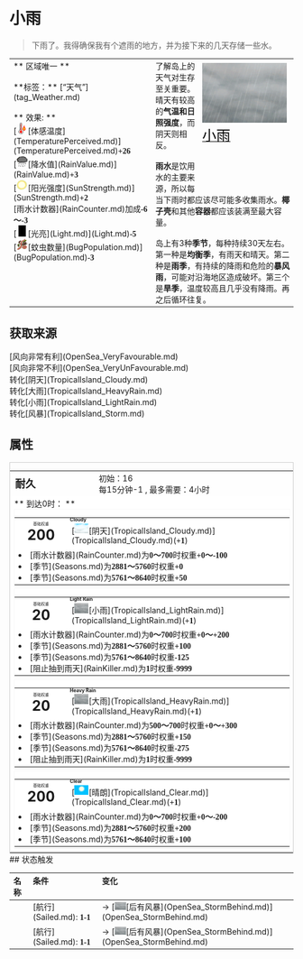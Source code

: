 # 小雨  
> 下雨了。我得确保我有个遮雨的地方，并为接下来的几天存储一些水。  
  
<table class="table table-bordered" data-toggle="table"  data-show-header="false"><thead style="display:none"><tr ><th  style="width:50%;text-align:left;vertical-align:top;"  >title</th><th  style="width:50%;text-align:left;vertical-align:top;"  ></th></tr></thead><tr ><td  style="width:50%;text-align:left;vertical-align:top;"  >** 区域唯一 **<br><br>**标签：**	[“天气”](tag_Weather.md)<br><br>** 效果: **<br>[<div style="width:20px;display:inline-block;text-align:center"><img decoding="async" src="../wiki/Sprite/Hot.png" href="a.md" style="max-width:20px;max-height:20px;"></div>[体感温度](TemperaturePerceived.md)](TemperaturePerceived.md)<span style="font-family:ui-monospace"><b>+26</b></span><br>[<div style="width:20px;display:inline-block;text-align:center"><img decoding="async" src="../wiki/Sprite/RainLight.png" href="a.md" style="max-width:20px;max-height:20px;"></div>[降水值](RainValue.md)](RainValue.md)<span style="font-family:ui-monospace"><b>+3</b></span><br>[<div style="width:20px;display:inline-block;text-align:center"><img decoding="async" src="../wiki/Sprite/SunIcon.png" href="a.md" style="max-width:20px;max-height:20px;"></div>[阳光强度](SunStrength.md)](SunStrength.md)<span style="font-family:ui-monospace"><b>+2</b></span><br>[雨水计数器](RainCounter.md)加成<span style="font-family:ui-monospace"><b>-6～-3</b></span><br>[<div style="width:20px;display:inline-block;text-align:center"><img decoding="async" src="../wiki/Sprite/Darkness.png" href="a.md" style="max-width:20px;max-height:20px;"></div>[光亮](Light.md)](Light.md)<span style="font-family:ui-monospace"><b>-5</b></span><br>[<div style="width:20px;display:inline-block;text-align:center"><img decoding="async" src="../wiki/Sprite/Bugs.png" href="a.md" style="max-width:20px;max-height:20px;"></div>[蚊虫数量](BugPopulation.md)](BugPopulation.md)<span style="font-family:ui-monospace"><b>-3</b></span></td><td  style="width:50%;text-align:left;vertical-align:top;"  ><div style="float:right; margin:5px"><div class="gamecard" style="width:150px; height:225px;"><a href="TropicalIsland_LightRain.md" style="color:black"><img decoding="async" src="../wiki/Sprite/WeatherHeavyRain_0.png" class="cardimage" style="max-width:150px;max-height:225px;"><span style="font-size: 25px;">小雨</span></a></div></div>了解岛上的天气对生存至关重要。<br>晴天有较高的<b>气温和日照强度</b>，而阴天则相反。<br><br><b>雨水</b>是饮用水的主要来源，所以每当下雨时都应该尽可能多收集雨水。<b>椰子壳</b>和其他<b>容器</b>都应该装满至最大容量。<br><br>岛上有3种<b>季节</b>，每种持续30天左右。第一种是<b>均衡季</b>，有雨天和晴天。第二种是<b>雨季</b>，有持续的降雨和危险的<b>暴风雨</b>，可能对沿海地区造成破坏。第三个是<b>旱季</b>，温度较高且几乎没有降雨。再之后循环往复。</td></tr></tbody></table>  
  
## 获取来源  
<div style="display:inline-block"><div class="gamedatalist" style="text-align:left;min-width:200px;min-height:0px;"><div style="display:inline-block"><div style="display:inline-block;vertical-align:middle;"></div><div style="display:inline-block;vertical-align:middle;">[风向非常有利](OpenSea_VeryFavourable.md)</div></div></div><div class="gamedatalist" style="text-align:left;min-width:200px;min-height:0px;"><div style="display:inline-block"><div style="display:inline-block;vertical-align:middle;"></div><div style="display:inline-block;vertical-align:middle;">[风向非常不利](OpenSea_VeryUnFavourable.md)</div></div></div><div class="gamedatalist" style="text-align:left;min-width:200px;min-height:0px;"><div style="display:inline-block"><div style="display:inline-block;vertical-align:middle;">转化</div><div style="display:inline-block;vertical-align:middle;">[阴天](TropicalIsland_Cloudy.md)</div></div></div><div class="gamedatalist" style="text-align:left;min-width:200px;min-height:0px;"><div style="display:inline-block"><div style="display:inline-block;vertical-align:middle;">转化</div><div style="display:inline-block;vertical-align:middle;">[大雨](TropicalIsland_HeavyRain.md)</div></div></div><div class="gamedatalist" style="text-align:left;min-width:200px;min-height:0px;"><div style="display:inline-block"><div style="display:inline-block;vertical-align:middle;">转化</div><div style="display:inline-block;vertical-align:middle;">[小雨](TropicalIsland_LightRain.md)</div></div></div><div class="gamedatalist" style="text-align:left;min-width:200px;min-height:0px;"><div style="display:inline-block"><div style="display:inline-block;vertical-align:middle;">转化</div><div style="display:inline-block;vertical-align:middle;">[风暴](TropicalIsland_Storm.md)</div></div></div></div>  
  
## 属性   
<div  style="border:1px solid #CCC;"><table style="margin-bottom:0px;"><tr><td style="width:30%;text-align:left; background-color:#FEFEFE;font-size:1.3em;font-weight:bold;">耐久</td><td style="font-size:1em;background-color:#FEFEFE">初始：16<br>每15分钟-1 , 最多需要：<font data-toggle="tooltip" data-placement="top" title="16TP">4小时</font></td></tr><tr style="background-color:#FFFFFF"><td colspan=2>** 到达0时： **<br><div style="columns:auto;position:relative;"><div style="display:inline-block;width:100%;break-inside: avoid;border:1px solid #F8F8F8"><table style="margin-bottom:3px;"><tr><td rowspan=2 style="text-align:center" width="80px"><div style="font-size:0.5em">基础权重</div><div style="font-size:1.8em;font-weight:bold">200</div></td><td style="font-size:0.6em;line-height:0.6em;font-weight:bold">Cloudy</td></tr><tr><td>[<div style="width:25px;display:inline-block;text-align:center"><img decoding="async" src="../wiki/Sprite/WeatherCloudy_0.png" href="a.md" style="max-width:25px;max-height:25px;"></div>[阴天](TropicalIsland_Cloudy.md)](TropicalIsland_Cloudy.md)(<span style="font-family:ui-monospace"><b>+1</b></span>)</td></tr><tr><td colspan=2><li>[雨水计数器](RainCounter.md)为<span style="font-family:ui-monospace"><b>0～700</b></span>时权重<span style="font-family:ui-monospace"><b>+0～-100</b></span></li><li>[季节](Seasons.md)为<span style="font-family:ui-monospace"><b>2881～5760</b></span>时权重<span style="font-family:ui-monospace"><b>+0</b></span></li><li>[季节](Seasons.md)为<span style="font-family:ui-monospace"><b>5761～8640</b></span>时权重<span style="font-family:ui-monospace"><b>+50</b></span></li></td></tr></table></div><div style="display:inline-block;width:100%;break-inside: avoid;border:1px solid #F8F8F8"><table style="margin-bottom:3px;"><tr><td rowspan=2 style="text-align:center" width="80px"><div style="font-size:0.5em">基础权重</div><div style="font-size:1.8em;font-weight:bold">20</div></td><td style="font-size:0.6em;line-height:0.6em;font-weight:bold">Light Rain</td></tr><tr><td>[<div style="width:25px;display:inline-block;text-align:center"><img decoding="async" src="../wiki/Sprite/WeatherHeavyRain_0.png" href="a.md" style="max-width:25px;max-height:25px;"></div>[小雨](TropicalIsland_LightRain.md)](TropicalIsland_LightRain.md)(<span style="font-family:ui-monospace"><b>+1</b></span>)</td></tr><tr><td colspan=2><li>[雨水计数器](RainCounter.md)为<span style="font-family:ui-monospace"><b>0～700</b></span>时权重<span style="font-family:ui-monospace"><b>+0～+200</b></span></li><li>[季节](Seasons.md)为<span style="font-family:ui-monospace"><b>2881～5760</b></span>时权重<span style="font-family:ui-monospace"><b>+100</b></span></li><li>[季节](Seasons.md)为<span style="font-family:ui-monospace"><b>5761～8640</b></span>时权重<span style="font-family:ui-monospace"><b>-125</b></span></li><li>[阻止抽到雨天](RainKiller.md)为<span style="font-family:ui-monospace"><b>1</b></span>时权重<span style="font-family:ui-monospace"><b>-9999</b></span></li></td></tr></table></div><div style="display:inline-block;width:100%;break-inside: avoid;border:1px solid #F8F8F8"><table style="margin-bottom:3px;"><tr><td rowspan=2 style="text-align:center" width="80px"><div style="font-size:0.5em">基础权重</div><div style="font-size:1.8em;font-weight:bold">20</div></td><td style="font-size:0.6em;line-height:0.6em;font-weight:bold">Heavy Rain</td></tr><tr><td>[<div style="width:25px;display:inline-block;text-align:center"><img decoding="async" src="../wiki/Sprite/WeatherHeavyRain_0.png" href="a.md" style="max-width:25px;max-height:25px;"></div>[大雨](TropicalIsland_HeavyRain.md)](TropicalIsland_HeavyRain.md)(<span style="font-family:ui-monospace"><b>+1</b></span>)</td></tr><tr><td colspan=2><li>[雨水计数器](RainCounter.md)为<span style="font-family:ui-monospace"><b>500～700</b></span>时权重<span style="font-family:ui-monospace"><b>+0～+300</b></span></li><li>[季节](Seasons.md)为<span style="font-family:ui-monospace"><b>2881～5760</b></span>时权重<span style="font-family:ui-monospace"><b>+150</b></span></li><li>[季节](Seasons.md)为<span style="font-family:ui-monospace"><b>5761～8640</b></span>时权重<span style="font-family:ui-monospace"><b>-275</b></span></li><li>[阻止抽到雨天](RainKiller.md)为<span style="font-family:ui-monospace"><b>1</b></span>时权重<span style="font-family:ui-monospace"><b>-9999</b></span></li></td></tr></table></div><div style="display:inline-block;width:100%;break-inside: avoid;border:1px solid #F8F8F8"><table style="margin-bottom:3px;"><tr><td rowspan=2 style="text-align:center" width="80px"><div style="font-size:0.5em">基础权重</div><div style="font-size:1.8em;font-weight:bold">200</div></td><td style="font-size:0.6em;line-height:0.6em;font-weight:bold">Clear</td></tr><tr><td>[<div style="width:25px;display:inline-block;text-align:center"><img decoding="async" src="../wiki/Sprite/WeatherClear_0.png" href="a.md" style="max-width:25px;max-height:25px;"></div>[晴朗](TropicalIsland_Clear.md)](TropicalIsland_Clear.md)(<span style="font-family:ui-monospace"><b>+1</b></span>)</td></tr><tr><td colspan=2><li>[雨水计数器](RainCounter.md)为<span style="font-family:ui-monospace"><b>0～700</b></span>时权重<span style="font-family:ui-monospace"><b>+0～-200</b></span></li><li>[季节](Seasons.md)为<span style="font-family:ui-monospace"><b>2881～5760</b></span>时权重<span style="font-family:ui-monospace"><b>+200</b></span></li><li>[季节](Seasons.md)为<span style="font-family:ui-monospace"><b>5761～8640</b></span>时权重<span style="font-family:ui-monospace"><b>+100</b></span></li></td></tr></table></div></div></td></tr></table></div>  
## 状态触发  
<table class="table table-bordered" data-toggle="table"  ><thead style=""><tr ><th  style="text-align:left;vertical-align:top;"  data-sortable="true"  >名称</th><th  style="text-align:left;vertical-align:top;"  >条件</th><th  style="text-align:left;vertical-align:top;"  >变化</th></tr></thead><tr ><td  style="text-align:left;vertical-align:top;"  ></td><td  style="text-align:left;vertical-align:top;"  >[航行](Sailed.md): <span style="font-family:ui-monospace"><b>1-1</b></span></td><td  style="text-align:left;vertical-align:top;"  >→ [<div style="width:20px;display:inline-block;text-align:center"><img decoding="async" src="../wiki/Sprite/WeatherHeavyRain_0.png" href="a.md" style="max-width:20px;max-height:20px;"></div>[后有风暴](OpenSea_StormBehind.md)](OpenSea_StormBehind.md)</td></tr><tr ><td  style="text-align:left;vertical-align:top;"  ></td><td  style="text-align:left;vertical-align:top;"  >[航行](Sailed.md): <span style="font-family:ui-monospace"><b>1-1</b></span></td><td  style="text-align:left;vertical-align:top;"  >→ [<div style="width:20px;display:inline-block;text-align:center"><img decoding="async" src="../wiki/Sprite/WeatherHeavyRain_0.png" href="a.md" style="max-width:20px;max-height:20px;"></div>[后有风暴](OpenSea_StormBehind.md)](OpenSea_StormBehind.md)</td></tr></tbody></table>  
  


<script>document.title="小雨 - 卡牌生存百科 Card Survival Wiki";</script>